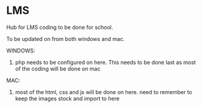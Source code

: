 # LMS

Hub for LMS coding to be done for school.

To be updated on from both windows and mac.

WINDOWS:
  1. php needs to be configured on here. This needs to be done last as most of the coding will be done on mac

MAC:
  1. most of the html, css and js will be done on here. need to remember to keep the images stock and import to here
